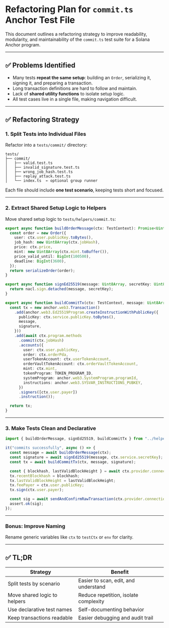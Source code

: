 # Refactoring Plan for `commit.ts` Anchor Test File

This document outlines a refactoring strategy to improve readability, modularity, and maintainability of the `commit.ts` test suite for a Solana Anchor program.

---

## ✅ Problems Identified

- Many tests **repeat the same setup**: building an `Order`, serializing it, signing it, and preparing a transaction.
- Long transaction definitions are hard to follow and maintain.
- Lack of **shared utility functions** to isolate setup logic.
- All test cases live in a single file, making navigation difficult.

---

## ✅ Refactoring Strategy

### 1. Split Tests into Individual Files

Refactor into a `tests/commit/` directory:

```
tests/
├── commit/
│   ├── valid.test.ts
│   ├── invalid_signature.test.ts
│   ├── wrong_job_hash.test.ts
│   ├── replay_attack.test.ts
│   └── index.ts  ← optional group runner
```

Each file should include **one test scenario**, keeping tests short and focused.

---

### 2. Extract Shared Setup Logic to Helpers

Move shared setup logic to `tests/helpers/commit.ts`:

```ts
export async function buildOrderMessage(ctx: TestContext): Promise<Uint8Array> {
  const order = new Order({
    user: ctx.user.publicKey.toBytes(),
    job_hash: new Uint8Array(ctx.jobHash),
    price: ctx.price,
    mint: new Uint8Array(ctx.mint.toBuffer()),
    price_valid_until: BigInt(100500),
    deadline: BigInt(3600),
  });
  return serializeOrder(order);
}

export async function signEd25519(message: Uint8Array, secretKey: Uint8Array) {
  return nacl.sign.detached(message, secretKey);
}

export async function buildCommitTx(ctx: TestContext, message: Uint8Array, signature: Uint8Array) {
  const tx = new anchor.web3.Transaction()
    .add(anchor.web3.Ed25519Program.createInstructionWithPublicKey({
      publicKey: ctx.service.publicKey.toBytes(),
      message,
      signature,
    }))
    .add(await ctx.program.methods
      .commit(ctx.jobHash)
      .accounts({
        user: ctx.user.publicKey,
        order: ctx.orderPda,
        userTokenAccount: ctx.userTokenAccount,
        orderVaultTokenAccount: ctx.orderVaultTokenAccount,
        mint: ctx.mint,
        tokenProgram: TOKEN_PROGRAM_ID,
        systemProgram: anchor.web3.SystemProgram.programId,
        instructions: anchor.web3.SYSVAR_INSTRUCTIONS_PUBKEY,
      })
      .signers([ctx.user.payer])
      .instruction());

  return tx;
}
```

---

### 3. Make Tests Clean and Declarative

```ts
import { buildOrderMessage, signEd25519, buildCommitTx } from "../helpers/commit";

it("commits successfully", async () => {
  const message = await buildOrderMessage(ctx);
  const signature = await signEd25519(message, ctx.service.secretKey);
  const tx = await buildCommitTx(ctx, message, signature);

  const { blockhash, lastValidBlockHeight } = await ctx.provider.connection.getLatestBlockhash();
  tx.recentBlockhash = blockhash;
  tx.lastValidBlockHeight = lastValidBlockHeight;
  tx.feePayer = ctx.user.publicKey;
  tx.sign(ctx.user.payer);

  const sig = await sendAndConfirmRawTransaction(ctx.provider.connection, tx.serialize());
  assert.ok(sig);
});
```

---

### Bonus: Improve Naming

Rename generic variables like `ctx` to `testCtx` or `env` for clarity.

---

## ✅ TL;DR

| Strategy                      | Benefit                                  |
|------------------------------|-------------------------------------------|
| Split tests by scenario      | Easier to scan, edit, and understand      |
| Move shared logic to helpers | Reduce repetition, isolate complexity     |
| Use declarative test names   | Self-documenting behavior                 |
| Keep transactions readable   | Easier debugging and audit trail          |
